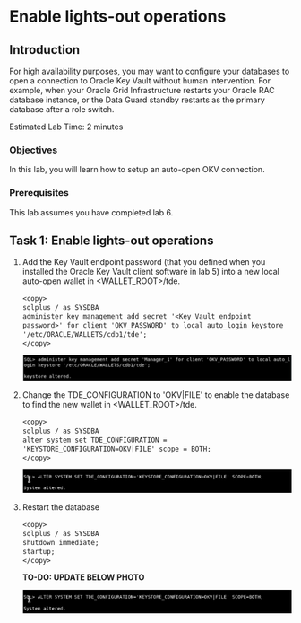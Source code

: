 # Enable lights-out operations

## Introduction
For high availability purposes, you may want to configure your databases to open a connection to Oracle Key Vault without human intervention. For example, when your Oracle Grid Infrastructure restarts your Oracle RAC database instance, or the Data Guard standby restarts as the primary database after a role switch.

Estimated Lab Time: 2 minutes

### Objectives
In this lab, you will learn how to setup an auto-open OKV connection.

### Prerequisites
This lab assumes you have completed lab 6.

## Task 1: Enable lights-out operations

1. Add the Key Vault endpoint password (that you defined when you installed the Oracle Key Vault client software in lab 5) into a new local auto-open wallet in &lt;WALLET_ROOT&gt;/tde.

    ````
    <copy>
    sqlplus / as SYSDBA
    administer key management add secret '<Key Vault endpoint password>' for client 'OKV_PASSWORD' to local auto_login keystore '/etc/ORACLE/WALLETS/cdb1/tde';
    </copy>
    ````

   ![Key Vault](./images/image-2025-09-25_11-48-23.png "Add the Key Vault endpoint password (that you defined when you installed the Oracle Key Vault client software in lab 5) into a new local auto-open wallet in <WALLET_ROOT>/tde.")

2. Change the TDE\_CONFIGURATION to 'OKV|FILE' to enable the database to find the new wallet in &lt;WALLET_ROOT&gt;/tde.

    ```
    <copy>
    sqlplus / as SYSDBA
    alter system set TDE_CONFIGURATION = 'KEYSTORE_CONFIGURATION=OKV|FILE' scope = BOTH;
    </copy>
    ```

    ![Key Vault](./images/image-2025-7-24_12-53-4.png "Change the TDE configuration to OKV|FILE to enable the database to find the new wallet in <WALLET_ROOT>/tde.")

3. Restart the database

    ```
    <copy>
    sqlplus / as SYSDBA
    shutdown immediate;
    startup;
    </copy>
    ```

    <!-- SHUBHAGO TO-DO -->
    **TO-DO: UPDATE BELOW PHOTO**

    ![Key Vault](./images/image-2025-7-24_12-53-4.png "Restart the database")